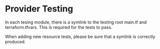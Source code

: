 # Provider Testing

In each tesing module, there is a symlink to the testing root main.tf and terraform.tfvars. This is required for the tests to pass. 

When adding new resource tests, please be sure that a symlink is correctly produced.